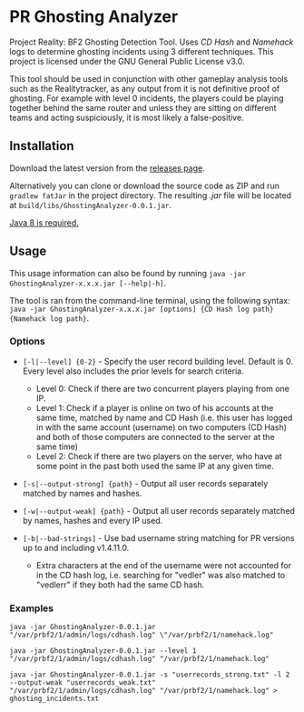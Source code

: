 # PR Ghosting Analyzer

Project Reality: BF2 Ghosting Detection Tool. Uses _CD Hash_ and _Namehack_ logs to determine ghosting incidents using 3 different techniques. This project is licensed under the GNU General Public License v3.0.

This tool should be used in conjunction with other gameplay analysis tools such as the Realitytracker, as any output from it is not definitive proof of ghosting. For example with level 0 incidents, the players could be playing together behind the same router and unless they are sitting on different teams and acting suspiciously, it is most likely a false-positive.

## Installation

Download the latest version from the [releases page](https://github.com/vedler/PR-GhostingAnalyzer/releases).

Alternatively you can clone or download the source code as ZIP and run `gradlew fatJar` in the project directory. The resulting _.jar_ file will be located at `build/libs/GhostingAnalyzer-0.0.1.jar`.

[Java 8 is required.](http://www.oracle.com/technetwork/java/javase/downloads/jre8-downloads-2133155.html)

## Usage

This usage information can also be found by running `java -jar GhostingAnalyzer-x.x.x.jar [--help|-h]`.

The tool is ran from the command-line terminal, using the following syntax: `java -jar GhostingAnalyzer-x.x.x.jar [options] {CD Hash log path} {Namehack log path}`.

### Options

* `[-l|--level] {0-2}` - Specify the user record building level. Default is 0. Every level also includes the prior levels for search criteria.
  * Level 0: Check if there are two concurrent players playing from one IP.
  * Level 1: Check if a player is online on two of his accounts at the same time, matched by name and CD Hash (i.e. this user has logged in with the same account (username) on two computers (CD Hash) and both of those computers are connected to the server at the same time)
  * Level 2: Check if there are two players on the server, who have at some point in the past both used the same IP at any given time.

* `[-s|--output-strong] {path}` - Output all user records separately matched by names and hashes.
* `[-w|--output-weak] {path}` - Output all user records separately matched by names, hashes and every IP used.

* `[-b|--bad-strings]` - Use bad username string matching for PR versions up to and including v1.4.11.0.
  * Extra characters at the end of the username were not accounted for in the CD hash log, i.e. searching for "vedler" was also matched to "vedlerr" if they both had the same CD hash.

### Examples

`java -jar GhostingAnalyzer-0.0.1.jar "/var/prbf2/1/admin/logs/cdhash.log" \"/var/prbf2/1/namehack.log"`

`java -jar GhostingAnalyzer-0.0.1.jar --level 1 "/var/prbf2/1/admin/logs/cdhash.log" "/var/prbf2/1/namehack.log"`

`java -jar GhostingAnalyzer-0.0.1.jar -s "userrecords_strong.txt" -l 2 --output-weak "userrecords_weak.txt" "/var/prbf2/1/admin/logs/cdhash.log" "/var/prbf2/1/namehack.log" > ghosting_incidents.txt`
